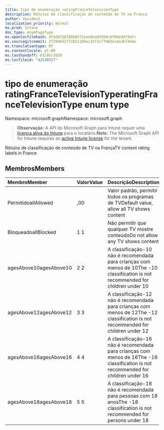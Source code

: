 ```yaml
---
title: tipo de enumeração ratingFranceTelevisionType
description: Rótulos de classificação de conteúdo de TV na França
author: davidmu1
localization_priority: Normal
ms.prod: Intune
doc_type: enumPageType
ms.openlocfilehash: dfad8758780b05f2eee9ea0d394cbf0de9df9afc
ms.sourcegitcommit: 272996d2772b51105ec25f1cf7482ecda3b74ebe
ms.translationtype: MT
ms.contentlocale: pt-BR
ms.lasthandoff: 03/05/2020
ms.locfileid: "42530527"
---
```

# <a name="ratingfrancetelevisiontype-enum-type"></a><span data-ttu-id="7170a-103">tipo de enumeração ratingFranceTelevisionType</span><span class="sxs-lookup"><span data-stu-id="7170a-103">ratingFranceTelevisionType enum type</span></span>

<span data-ttu-id="7170a-104">Namespace: microsoft.graph</span><span class="sxs-lookup"><span data-stu-id="7170a-104">Namespace: microsoft.graph</span></span>

> <span data-ttu-id="7170a-105">**Observação:** A API do Microsoft Graph para Intune requer uma [licença ativa do Intune](https://go.microsoft.com/fwlink/?linkid=839381) para o locatário.</span><span class="sxs-lookup"><span data-stu-id="7170a-105">**Note:** The Microsoft Graph API for Intune requires an [active Intune license](https://go.microsoft.com/fwlink/?linkid=839381) for the tenant.</span></span>

<span data-ttu-id="7170a-106">Rótulos de classificação de conteúdo de TV na França</span><span class="sxs-lookup"><span data-stu-id="7170a-106">TV content rating labels in France</span></span>

## <a name="members"></a><span data-ttu-id="7170a-107">Membros</span><span class="sxs-lookup"><span data-stu-id="7170a-107">Members</span></span>
|<span data-ttu-id="7170a-108">Membro</span><span class="sxs-lookup"><span data-stu-id="7170a-108">Member</span></span>|<span data-ttu-id="7170a-109">Valor</span><span class="sxs-lookup"><span data-stu-id="7170a-109">Value</span></span>|<span data-ttu-id="7170a-110">Descrição</span><span class="sxs-lookup"><span data-stu-id="7170a-110">Description</span></span>|
|:---|:---|:---|
|<span data-ttu-id="7170a-111">Permitido</span><span class="sxs-lookup"><span data-stu-id="7170a-111">allAllowed</span></span>|<span data-ttu-id="7170a-112">,0</span><span class="sxs-lookup"><span data-stu-id="7170a-112">0</span></span>|<span data-ttu-id="7170a-113">Valor padrão, permitir todos os programas de TV</span><span class="sxs-lookup"><span data-stu-id="7170a-113">Default value, allow all TV shows content</span></span>|
|<span data-ttu-id="7170a-114">Bloqueado</span><span class="sxs-lookup"><span data-stu-id="7170a-114">allBlocked</span></span>|<span data-ttu-id="7170a-115">1 </span><span class="sxs-lookup"><span data-stu-id="7170a-115">1</span></span>|<span data-ttu-id="7170a-116">Não permitir que qualquer TV mostre conteúdo</span><span class="sxs-lookup"><span data-stu-id="7170a-116">Do not allow any TV shows content</span></span>|
|<span data-ttu-id="7170a-117">agesAbove10</span><span class="sxs-lookup"><span data-stu-id="7170a-117">agesAbove10</span></span>|<span data-ttu-id="7170a-118">2 </span><span class="sxs-lookup"><span data-stu-id="7170a-118">2</span></span>|<span data-ttu-id="7170a-119">A classificação-10 não é recomendada para crianças com menos de 10</span><span class="sxs-lookup"><span data-stu-id="7170a-119">The -10 classification is not recommended for children under 10</span></span>|
|<span data-ttu-id="7170a-120">agesAbove12</span><span class="sxs-lookup"><span data-stu-id="7170a-120">agesAbove12</span></span>|<span data-ttu-id="7170a-121">3 </span><span class="sxs-lookup"><span data-stu-id="7170a-121">3</span></span>|<span data-ttu-id="7170a-122">A classificação-12 não é recomendada para crianças com menos de 12</span><span class="sxs-lookup"><span data-stu-id="7170a-122">The -12 classification is not recommended for children under 12</span></span>|
|<span data-ttu-id="7170a-123">agesAbove16</span><span class="sxs-lookup"><span data-stu-id="7170a-123">agesAbove16</span></span>|<span data-ttu-id="7170a-124">4 </span><span class="sxs-lookup"><span data-stu-id="7170a-124">4</span></span>|<span data-ttu-id="7170a-125">A classificação-16 não é recomendada para crianças com menos de 16</span><span class="sxs-lookup"><span data-stu-id="7170a-125">The -16 classification is not recommended for children under 16</span></span>|
|<span data-ttu-id="7170a-126">agesAbove18</span><span class="sxs-lookup"><span data-stu-id="7170a-126">agesAbove18</span></span>|<span data-ttu-id="7170a-127">5 </span><span class="sxs-lookup"><span data-stu-id="7170a-127">5</span></span>|<span data-ttu-id="7170a-128">A classificação-18 não é recomendada para pessoas com 18 anos</span><span class="sxs-lookup"><span data-stu-id="7170a-128">The -18 classification is not recommended for persons under 18</span></span>|




